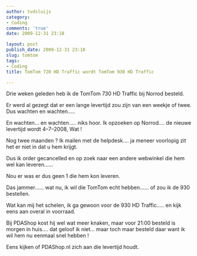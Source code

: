 ```yaml
---
author: tvdsluijs
category:
- Coding
comments: 'true'
date: 2009-12-31 23:18

layout: post
publish_date: 2009-12-31 23:18
slug: tomtom
tags:
- Coding
title: TomTom 720 HD Traffic wordt TomTom 930 HD Traffic

---
```

Drie weken geleden heb ik de TomTom 730 HD Traffic bij Norrod besteld.  
  
Er werd al gezegt dat er een lange levertijd zou zijn van een weekje of twee.
Dus wachten en wachten…..  
  
En wachten… en wachten….. niks hoor. Ik opzoeken op Norrod…. de nieuwe
levertijd wordt 4–7–2008, Wat !  
  
Nog twee maanden ? Ik mailen met de helpdesk…. ja meneer voorlopig zit het er
niet in dat u hem krijgt.  
  
Dus ik order gecancelled en op zoek naar een andere webwinkel die hem wel kan
leveren……  
  
  
Nou er was er dus geen 1 die hem kon leveren.  
  
Das jammer…… wat nu, ik wil die TomTom echt hebben…… of zou ik de 930
bestellen.  
  
Wat kan mij het schelen, ik ga gewoon voor de 930 HD Traffic….. en kijk eens
aan overal in voorraad.  
  
Bij PDAShop kost hij wel wat meer knaken, maar voor 21:00 besteld is morgen in
huis…. dat geloof ik niet… maar toch maar besteld daar want ik wil hem nu
eenmaal snel hebben !  
  
Eens kijken of PDAShop.nl zich aan die levertijd houdt.

